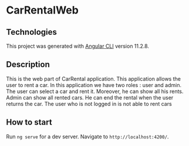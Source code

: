 # CarRentalWeb

## Technologies
This project was generated with [Angular CLI](https://github.com/angular/angular-cli) version 11.2.8.

## Description

This is the web part of CarRental application. This application allows the user to rent a car. In this application we have two roles : user and admin.
The user can select a car and rent it. Moreover, he can show all his rents. Admin can show all rented cars. He can end the rental when the user returns the car.
The user who is not logged in is not able to rent cars  

## How to start
Run `ng serve` for a dev server. Navigate to `http://localhost:4200/`. 
